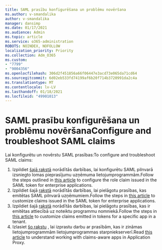 ```yaml
---
title: SAML prasību konfigurēšana un problēmu novēršana
ms.author: v-smandalika
author: v-smandalika
manager: dansimp
ms.date: 01/17/2021
ms.audience: Admin
ms.topic: article
ms.service: o365-administration
ROBOTS: NOINDEX, NOFOLLOW
localization_priority: Priority
ms.collection: Adm_O365
ms.custom:
- "7799"
- "9004356"
ms.openlocfilehash: 306d2f451856a66f06447e3acd73e065da71cd64
ms.sourcegitcommit: 6d02eb533fd74199af6b20f714b3720991da2c4a
ms.translationtype: MT
ms.contentlocale: lv-LV
ms.lasthandoff: 01/18/2021
ms.locfileid: "49901013"
---
```

# <a name="configure-and-troubleshoot-saml-claims"></a><span data-ttu-id="bd599-102">SAML prasību konfigurēšana un problēmu novēršana</span><span class="sxs-lookup"><span data-stu-id="bd599-102">Configure and troubleshoot SAML claims</span></span>

<span data-ttu-id="bd599-103">Lai konfigurētu un novērstu SAML prasības:</span><span class="sxs-lookup"><span data-stu-id="bd599-103">To configure and troubleshoot SAML claims:</span></span>

1. <span data-ttu-id="bd599-104">Izpildiet [šajā rakstā](https://docs.microsoft.com/azure/active-directory/develop/active-directory-enterprise-app-role-management) norādītās darbības, lai konfigurētu SAML pilnvarā izsniegto lomas pieprasījumu uzņēmuma lietojumprogrammām.</span><span class="sxs-lookup"><span data-stu-id="bd599-104">Follow the steps outlined in [this article](https://docs.microsoft.com/azure/active-directory/develop/active-directory-enterprise-app-role-management) to configure the role claim issued in the SAML token for enterprise applications.</span></span>
2. <span data-ttu-id="bd599-105">Izpildiet šajā [rakstā](https://docs.microsoft.com/azure/active-directory/develop/active-directory-saml-claims-customization) norādītās darbības, lai pielāgotu prasības, kas emitētas SAML pilnvarā uzņēmumiem.</span><span class="sxs-lookup"><span data-stu-id="bd599-105">Follow the steps in [this article](https://docs.microsoft.com/azure/active-directory/develop/active-directory-saml-claims-customization) to customize claims issued in the SAML token for enterprise applications.</span></span>
3. <span data-ttu-id="bd599-106">Izpildiet šajā [rakstā](https://docs.microsoft.com/azure/active-directory/develop/active-directory-claims-mapping) norādītās darbības, lai pielāgotu prasības, kas ir emitētas attiecībā uz noteiktu programmu nomniekā.</span><span class="sxs-lookup"><span data-stu-id="bd599-106">Follow the steps in [this article](https://docs.microsoft.com/azure/active-directory/develop/active-directory-claims-mapping) to customize claims emitted in tokens for a specific app in a tenant.</span></span>
4. <span data-ttu-id="bd599-107">Izlasiet [šo rakstu](https://docs.microsoft.com/azure/active-directory/manage-apps/application-proxy-configure-for-claims-aware-applications) , lai izprastu darbu ar prasībām, kas ir zināmas lietojumprogrammām lietojumprogrammas starpniekserverī.</span><span class="sxs-lookup"><span data-stu-id="bd599-107">Read [this article](https://docs.microsoft.com/azure/active-directory/manage-apps/application-proxy-configure-for-claims-aware-applications) to understand working with claims-aware apps in Application Proxy.</span></span>